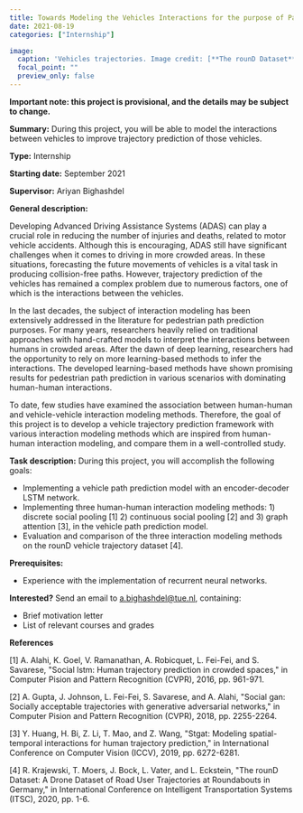 ```yaml
---
title: Towards Modeling the Vehicles Interactions for the purpose of Path Prediction
date: 2021-08-19
categories: ["Internship"]

image:
  caption: 'Vehicles trajectories. Image credit: [**The rounD Dataset**](https://round-dataset.com/)'
  focal_point: ""
  preview_only: false
---
```

**Important note: this project is provisional, and the details may be subject to change.**

**Summary:** During this project, you will be able to model the interactions between vehicles to improve trajectory prediction of those vehicles.

<!--more-->
**Type:** Internship

**Starting date:** September 2021

**Supervisor:** Ariyan Bighashdel

**General description:**

Developing Advanced Driving Assistance Systems (ADAS) can play a crucial role in reducing the number of injuries and deaths, related to motor vehicle accidents. Although this is encouraging, ADAS still have significant challenges when it comes to driving in more crowded
areas. In these situations, forecasting the future movements of vehicles is a vital task in producing collision-free paths. However, trajectory prediction of the vehicles has remained a complex problem due to numerous factors, one of which is the interactions between the vehicles.

In the last decades, the subject of interaction modeling has been extensively addressed in the literature for pedestrian path prediction purposes. For many years, researchers heavily relied on traditional approaches with hand-crafted models to interpret the interactions between humans in crowded areas. After the dawn of deep learning, researchers had the opportunity to rely on more learning-based methods to infer the interactions. The developed learning-based methods have shown promising results for pedestrian path prediction in various scenarios with dominating human-human interactions. 

To date, few studies have examined the association between human-human and vehicle-vehicle interaction modeling methods. Therefore, the goal of this project is to develop a vehicle trajectory prediction framework with various interaction modeling methods which are inspired from human-human interaction modeling, and compare them in a well-controlled study. 

**Task description:**
During this project, you will accomplish the following goals:
- Implementing a vehicle path prediction model with an encoder-decoder LSTM network.
- Implementing three human-human interaction modeling methods: 1) discrete social pooling [1] 2) continuous social pooling [2] and 3) graph attention [3], in the vehicle path prediction model.
- Evaluation and comparison of the three interaction modeling methods on the rounD vehicle trajectory dataset [4].

**Prerequisites:**
- Experience with the implementation of recurrent neural networks.

**Interested?** Send an email to a.bighashdel@tue.nl, containing:
- Brief motivation letter
- List of relevant courses and grades


**References**

[1] A. Alahi, K. Goel, V. Ramanathan, A. Robicquet, L. Fei-Fei, and S. Savarese, "Social lstm: Human trajectory prediction in crowded spaces," in Computer Pision and Pattern Recognition (CVPR), 2016, pp. 961-971.

[2] A. Gupta, J. Johnson, L. Fei-Fei, S. Savarese, and A. Alahi, "Social gan: Socially acceptable trajectories with generative adversarial networks," in Computer Pision and Pattern Recognition (CVPR), 2018, pp. 2255-2264.

[3] Y. Huang, H. Bi, Z. Li, T. Mao, and Z. Wang, "Stgat: Modeling spatial-temporal interactions for human trajectory prediction," in International Conference on Computer Vision (ICCV), 2019, pp. 6272-6281.

[4] R. Krajewski, T. Moers, J. Bock, L. Vater, and L. Eckstein, "The rounD Dataset: A Drone Dataset of Road User Trajectories at Roundabouts in Germany," in International Conference on Intelligent Transportation Systems (ITSC), 2020, pp. 1-6.
